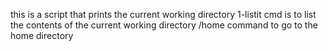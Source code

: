 this is a script that prints the current working directory
1-listit cmd is to list the contents of the current working directory
/home command to go to the home directory
